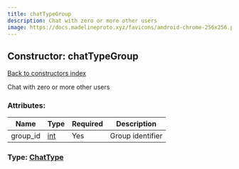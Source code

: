 ```yaml
---
title: chatTypeGroup
description: Chat with zero or more other users
image: https://docs.madelineproto.xyz/favicons/android-chrome-256x256.png
---
```

## Constructor: chatTypeGroup  
[Back to constructors index](index.md)



Chat with zero or more other users

### Attributes:

| Name     |    Type       | Required | Description |
|----------|---------------|----------|-------------|
|group\_id|[int](../types/int.md) | Yes|Group identifier|



### Type: [ChatType](../types/ChatType.md)



